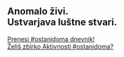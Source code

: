 <h2>Anomalo živi.<br />Ustvarjava luštne stvari.</h2>
<a href="https://bit.ly/anomalodnevnik" target="_blank" rel="noopener noreferrer">Prenesi #ostanidoma dnevnik!</a><br />
<a href="https://bit.ly/anomaloaktivnosti" target="_blank" rel="noopener noreferrer">Želiš zbirko Aktivnosti #ostanidoma?</a>
